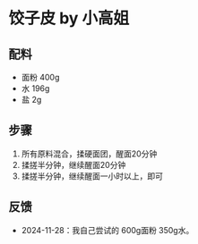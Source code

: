 # 饺子皮 by 小高姐

## 配料
- 面粉 400g
- 水 196g
- 盐 2g

## 步骤
1. 所有原料混合，揉硬面团，醒面20分钟
2. 揉搓半分钟，继续醒面20分钟
3. 揉搓半分钟，继续醒面一小时以上，即可

## 反馈
- 2024-11-28：我自己尝试的 600g面粉 350g水。
